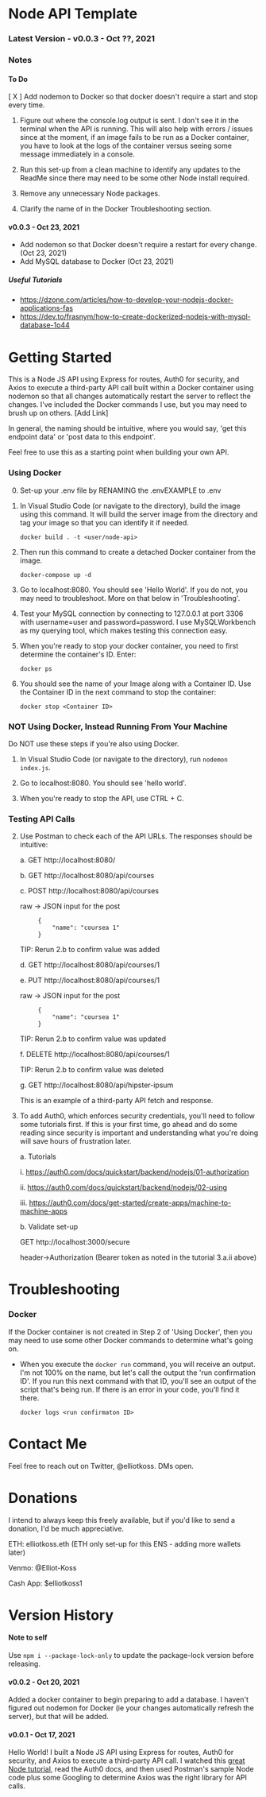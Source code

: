 # Node API Template

### Latest Version - v0.0.3 - Oct ??, 2021

### Notes

#### To Do

[ X ] Add nodemon to Docker so that docker doesn't require a start and stop every time.

1.  Figure out where the console.log output is sent. I don't see it in the terminal when the API is running. This will also help with errors / issues since at the moment, if an image fails to be run as a Docker container, you have to look at the logs of the container versus seeing some message immediately in a console.

2. Run this set-up from a clean machine to identify any updates to the ReadMe since there may need to be some other Node install required.

3. Remove any unnecessary Node packages.

4. Clarify the name of <run container ID> in the Docker Troubleshooting section.

#### v0.0.3 - Oct 23, 2021

- Add nodemon so that Docker doesn't require a restart for every change. (Oct 23, 2021)
- Add MySQL database to Docker (Oct 23, 2021)

##### Useful Tutorials

- https://dzone.com/articles/how-to-develop-your-nodejs-docker-applications-fas
- https://dev.to/frasnym/how-to-create-dockerized-nodejs-with-mysql-database-1o44

# Getting Started

This is a Node JS API using Express for routes, Auth0 for security, and Axios to execute a third-party API call built within a Docker container using nodemon so that all changes automatically restart the server to reflect the changes. I've included the Docker commands I use, but you may need to brush up on others. [Add Link]

In general, the naming should be intuitive, where you would say, 'get this endpoint data' or 'post data to this endpoint'.

Feel free to use this as a starting point when building your own API.

### Using Docker

0. Set-up your .env file by RENAMING the .envEXAMPLE to .env

1. In Visual Studio Code (or navigate to the directory), build the image using this command. It will build the server image from the directory and tag your image so that you can identify it if needed.

    `docker build . -t <user/node-api>`

2. Then run this command to create a detached Docker container from the image.
    
    `docker-compose up -d`

3. Go to localhost:8080. You should see 'Hello World'. If you do not, you may need to troubleshoot. More on that below in 'Troubleshooting'.

4. Test your MySQL connection by connecting to 127.0.0.1 at port 3306 with username=user and password=password. I use MySQLWorkbench as my querying tool, which makes testing this connection easy.

5. When you're ready to stop your docker container, you need to first determine the container's ID. Enter:

    `docker ps`

6. You should see the name of your Image along with a Container ID. Use the Container ID in the next command to stop the container:

    `docker stop <Container ID>`

### NOT Using Docker, Instead Running From Your Machine

Do NOT use these steps if you're also using Docker.

1. In Visual Studio Code (or navigate to the directory), run `nodemon index.js`.

2. Go to localhost:8080. You should see 'hello world'.

3. When you're ready to stop the API, use CTRL + C.

### Testing API Calls

2. Use Postman to check each of the API URLs. The responses should be intuitive:

    a.  GET http://localhost:8080/
    
    b.  GET http://localhost:8080/api/courses
    
    c.  POST http://localhost:8080/api/courses
            
      raw -> JSON input for the post
      
            {
                "name": "coursea 1"
            }

      TIP: Rerun 2.b to confirm value was added
            
    d.  GET http://localhost:8080/api/courses/1
    
    e.  PUT http://localhost:8080/api/courses/1
    
      raw -> JSON input for the post
           
            {
                "name": "coursea 1"
            }

      TIP: Rerun 2.b to confirm value was updated
      
    f.  DELETE http://localhost:8080/api/courses/1
    
      TIP: Rerun 2.b to confirm value was deleted
            
    g.  GET http://localhost:8080/api/hipster-ipsum
    
      This is an example of a third-party API fetch and response.

3. To add Auth0, which enforces security credentials, you'll need to follow some tutorials first. If this is your first time, go ahead and do some reading since security is important and understanding what you're doing will save hours of frustration later.

    a. Tutorials
    
      i.      https://auth0.com/docs/quickstart/backend/nodejs/01-authorization
        
      ii.     https://auth0.com/docs/quickstart/backend/nodejs/02-using
        
      iii.    https://auth0.com/docs/get-started/create-apps/machine-to-machine-apps
        
    b. Validate set-up
    
      GET http://localhost:3000/secure
        
      header->Authorization (Bearer token as noted in the tutorial 3.a.ii above)

# Troubleshooting

### Docker

If the Docker container is not created in Step 2 of 'Using Docker', then you may need to use some other Docker commands to determine what's going on.

- When you execute the `docker run` command, you will receive an output. I'm not 100% on the name, but let's call the output the 'run confirmation ID'. If you run this next command with that ID, you'll see an output of the script that's being run. If there is an error in your code, you'll find it there.
        
    `docker logs <run confirmaton ID>`

# Contact Me

Feel free to reach out on Twitter, @elliotkoss. DMs open.

# Donations

I intend to always keep this freely available, but if you'd like to send a donation, I'd be much appreciative.

ETH: elliotkoss.eth (ETH only set-up for this ENS - adding more wallets later)

Venmo: @Elliot-Koss

Cash App: $elliotkoss1

# Version History 

#### Note to self

Use `npm i --package-lock-only` to update the package-lock version before releasing.

#### v0.0.2 - Oct 20, 2021

Added a docker container to begin preparing to add a database. I haven't figured out nodemon for Docker (ie your changes automatically refresh the server), but that will be added.

#### v0.0.1 - Oct 17, 2021

Hello World! I built a Node JS API using Express for routes, Auth0 for security, and Axios to execute a third-party API call. I watched this [great Node tutorial](https://www.youtube.com/watch?v=pKd0Rpw7O48), read the Auth0 docs, and then used Postman's sample Node code plus some Googling to determine Axios was the right library for API calls.
